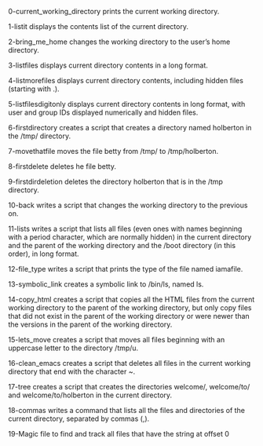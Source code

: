 0-current_working_directory prints the current working directory.

1-listit displays the contents list of the current directory.

2-bring_me_home changes the working directory to the user’s home directory.

3-listfiles displays current directory contents in a long format.

4-listmorefiles displays current directory contents, including hidden files (starting with .).

5-listfilesdigitonly displays current directory contents in long format, with user and group IDs displayed numerically and hidden files.

6-firstdirectory creates a script that creates a directory named holberton in the /tmp/ directory.

7-movethatfile moves the file betty from /tmp/ to /tmp/holberton.

8-firstdelete deletes he file betty.

9-firstdirdeletion deletes the directory holberton that is in the /tmp directory.

10-back writes a script that changes the working directory to the previous on.

11-lists writes a script that lists all files (even ones with names beginning with a period character, which are normally hidden) in the current directory and the parent of the working directory and the /boot directory (in this order), in long format.

12-file_type writes a script that prints the type of the file named iamafile.

13-symbolic_link creates a symbolic link to /bin/ls, named ls.

14-copy_html creates a script that copies all the HTML files from the current working directory to the parent of the working directory, but only copy files that did not exist in the parent of the working directory or were newer than the versions in the parent of the working directory.

15-lets_move creates a script that moves all files beginning with an uppercase letter to the directory /tmp/u.

16-clean_emacs creates a script that deletes all files in the current working directory that end with the character ~.

17-tree creates a script that creates the directories welcome/, welcome/to/ and welcome/to/holberton in the current directory.

18-commas writes a command that lists all the files and directories of the current directory, separated by commas (,).

19-Magic file to find and track all files that have the string at offset 0
